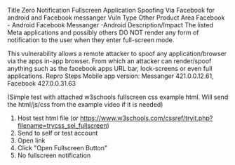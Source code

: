 Title
Zero Notification Fullscreen Application Spoofing Via Facebook for android and Facebook messanger
Vuln Type
Other
Product Area
Facebook - Android
Facebook Messanger -Android
Description/Impact
The listed Meta applications and possibly others DO NOT render any form of notification to the user when they enter full-screen mode.

This vulnerability allows a remote attacker to spoof any application/browser via the apps in-app browser. From which an attacker can render/spoof anything such as the facebook apps URL bar, lock-screens or even full applications.
Repro Steps
Mobile app version: Messanger 421.0.0.12.61, Facebook 427.0.0.31.63

(Simple test with attached w3schools fullscreen css example html. Will send the html/js/css from the example video if it is needed)

1. Host test html file (or https://www.w3schools.com/cssref/tryit.php?filename=trycss_sel_fullscreen)
2. Send to self or test account
3. Open link
4. Click "Open Fullscreen Button"
5. No fullscreen notification
